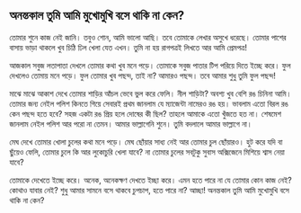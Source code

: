 ## অনন্তকাল তুমি আমি মুখোমুখি বসে থাকি না কেন?

তোমার শুনে কাজ নেই জানি। তবুও শোন, আমি ভালো আছি। তবে তোমাকে লেখার অসুখে ধরেছে। তোমার পাশের বাসায় ভাড়া থাকলে খুব চিঠি ঢিল খেলা যেত এখন। তুমি না হয় রাগপত্রই লিখতে আর আমি প্রেমপত্র!

আজকাল সবুজ লতাপাতা দেখলে তোমার কথা খুব মনে পড়ে। তোমাকে সবুজ পাতার টিপ পরিয়ে দিতে ইচ্ছে করে। ফুল দেখলেও তোমায় মনে পড়ে। ফুল তোমার খুব পছন্দ, তাই না? আমারও পছন্দ। তবে আমার শুধু তুমি ফুল পছন্দ!

মাঝে মাঝে আকাশ দেখে তোমার শাড়ির আঁচল ভেবে ভুল করে ফেলি। নীল শাড়িটা? অবশ্য খুব বেশি রঙ চিনিনা আমি। তোমার জন্য নেইল পলিশ কিনতে গিয়ে সেবারই প্রথম জানলাম যে ম্যাজেন্টা নামেরও রঙ হয়। ভাবলাম এতো বিরল রঙ কেন পছন্দ হতে হবে? সহজ একটা রঙ প্রিয় হলে দোষের কী ছিল? তাহলে আমাকে এতো খুঁজতে হত না। শেষমেশ জানলাম নেইল পলিশ আর পরো না তেমন। আমার ভাল্লাগেনি শুনে। তুমি বদলালে আমার ভাল্লাগে না। 

মেঘ দেখে তোমার খোলা চুলের কথা মনে পড়ে। মেঘ ছোঁয়ার সাধ্য নেই আর তোমার চুল ছোঁয়ারও। হুট করে যদি বা ছুঁয়েও ফেলি, তোমার চুলে কি আর লুকোচুরি খেলা যাবে? না তোমার চুলের সবটুকু সুবাস অক্সিজেনে মিশিয়ে শ্বাস নেয়া যাবে?

তোমাকে দেখেতে ইচ্ছে করে। অনেক, অনেকক্ষণ দেখতে ইচ্ছা করে। এমন হতে পারে না যে তোমার কোন কাজ নেই? কোথাও যাবার নেই?  শুধু আমার সামনে বসে থাকবে চুপচাপ, হতে পারে না? আচ্ছা! অনন্তকাল তুমি আমি মুখোমুখি বসে থাকি না কেন?